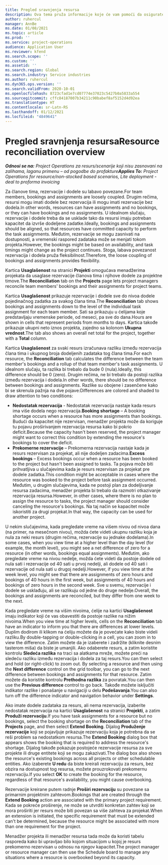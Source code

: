 ```yaml
---
title: Pregled sravnjenja resursa
description: Ova tema pruža informacije koje će vam pomoći da osigurate usklađivanje rezervacija resursa i zadataka za projekte.
author: ruhercul
manager: AnnBe
ms.date: 01/08/2021
ms.topic: article
ms.prod: ''
ms.service: project-operations
audience: Application User
ms.reviewer: kfend
ms.search.scope: ''
ms.custom: ''
ms.assetid: ''
ms.search.region: Global
ms.search.industry: Service industries
ms.author: ruhercul
ms.dyn365.ops.version: ''
ms.search.validFrom: 2020-10-01
ms.openlocfilehash: 8723cfad1e7cd07774e37023c5427b0a5833a554
ms.sourcegitcommit: cffc84187007b34211c90babef8af5152d4d92ea
ms.translationtype: HT
ms.contentlocale: sr-Latn-RS
ms.lasthandoff: 01/12/2021
ms.locfileid: "4849641"
---
```

# <a name="resource-reconciliation-overview"></a><span data-ttu-id="f7013-103">Pregled sravnjenja resursa</span><span class="sxs-lookup"><span data-stu-id="f7013-103">Resource reconciliation overview</span></span>

<span data-ttu-id="f7013-104">_**Odnosi se na:** Project Operations za resurs/scenarije koji nisu zasnovani na zalihama, laganu primenu – od pogodbe do profakture_</span><span class="sxs-lookup"><span data-stu-id="f7013-104">_**Applies To:** Project Operations for resource/non-stocked based scenarios, Lite deployment - deal to proforma invoicing_</span></span>

<span data-ttu-id="f7013-105">Za članove tima, rezervacije i dodele su labavo povezane.</span><span class="sxs-lookup"><span data-stu-id="f7013-105">For team members, bookings and assignments are loosely coupled.</span></span> <span data-ttu-id="f7013-106">Drugim rečima, resursi mogu imati dodele bez rezervacija ili mogu imati rezervacije bez dodela.</span><span class="sxs-lookup"><span data-stu-id="f7013-106">In other words, resources can have assignments and no bookings, or they can have bookings and no assignments.</span></span> <span data-ttu-id="f7013-107">U idealnom slučaju, rezervacije i dodele treba da se usklade tako da resursi imaju potreban kapacitet da izvrše dodeljene zadatke.</span><span class="sxs-lookup"><span data-stu-id="f7013-107">Ideally, bookings and assignments should be aligned, so that resources have committed capacity to perform the task assignments.</span></span> <span data-ttu-id="f7013-108">Međutim, rezervacije se mogu zasnivati na dostupnosti, a vremenski raspored zadataka može se menjati tokom projekta.</span><span class="sxs-lookup"><span data-stu-id="f7013-108">However, the bookings might be based on availability, and task timings might change as the project continues.</span></span> <span data-ttu-id="f7013-109">Stoga, labava povezanost rezervacija i dodela pruža fleksibilnost.</span><span class="sxs-lookup"><span data-stu-id="f7013-109">Therefore, the loose coupling of bookings and assignments provides flexibility.</span></span>

<span data-ttu-id="f7013-110">Kartica **Usaglašenost** na stranici **Projekti** omogućava menadžerima projekata da usaglase rezervacije članova tima i njihove dodele za projektne timove.</span><span class="sxs-lookup"><span data-stu-id="f7013-110">The **Reconciliation** tab on the **Projects** page lets project managers reconcile team members' bookings and their assignments for project teams.</span></span>

<span data-ttu-id="f7013-111">Kartica **Usaglašenost** prikazuje rezervacije i dodele sve do nivoa dodele pojedinačnog zadatka za svakog člana tima.</span><span class="sxs-lookup"><span data-stu-id="f7013-111">The **Reconciliation** tab shows bookings and assignments down to the level of the individual task assignment for each team member.</span></span> <span data-ttu-id="f7013-112">Sati sa prikazuju u ćelijama koje predstavljaju vremenske periode, od meseci, pa sve do dana.</span><span class="sxs-lookup"><span data-stu-id="f7013-112">Hours are shown in cells that represent periods from months to days.</span></span> <span data-ttu-id="f7013-113">Kartica takođe prikazuje ukupni neto iznos projekta, zajedno sa kolonom **Ukupna vrednost**.</span><span class="sxs-lookup"><span data-stu-id="f7013-113">The tab also shows an overall net total for the project, together with a **Total** column.</span></span>

<span data-ttu-id="f7013-114">Kartica **Usaglašenost** za svaki resurs izračunava razliku između rezervacija člana tima i ukupnog broja dodeljenih zadataka tog člana tima.</span><span class="sxs-lookup"><span data-stu-id="f7013-114">For each resource, the **Reconciliation** tab calculates the difference between the team member's bookings and a rollup of that team member's task assignments.</span></span> <span data-ttu-id="f7013-115">U idealnom slučaju, ta razlika bi trebalo da bude 0 (nula).</span><span class="sxs-lookup"><span data-stu-id="f7013-115">Ideally, this difference should be 0 (zero).</span></span> <span data-ttu-id="f7013-116">Drugim rečima, ne bi trebalo da postoji razlika između rezervacija i dodela.</span><span class="sxs-lookup"><span data-stu-id="f7013-116">In other words, there should be no difference between bookings and assignments.</span></span> <span data-ttu-id="f7013-117">Razlike su obojene i zasenčene kako bi se skrenula pažnja na dve pojave:</span><span class="sxs-lookup"><span data-stu-id="f7013-117">Differences are colored and shaded to draw attention to two conditions:</span></span>

- <span data-ttu-id="f7013-118">**Nedostatak rezervacija** - Nedostatak rezervacija nastaje kada resurs ima više dodela nego rezervacija.</span><span class="sxs-lookup"><span data-stu-id="f7013-118">**Booking shortage** – A booking shortage occurs when a resource has more assignments than bookings.</span></span> <span data-ttu-id="f7013-119">Budući da kapacitet nije rezervisan, menadžer projekta može da koriguje tu pojavu proširivanjem rezervacija resursa kako bi pokrio deficit.</span><span class="sxs-lookup"><span data-stu-id="f7013-119">Because the capacity hasn't been reserved, the project manager might want to correct this condition by extending the resource's bookings to cover the deficit.</span></span>
- <span data-ttu-id="f7013-120">**Prekomerne rezervacije** – Prekomerna rezervacija nastaje kada je resurs rezervisan za projekat, ali nije dodeljen zadacima.</span><span class="sxs-lookup"><span data-stu-id="f7013-120">**Excess bookings** – Excess bookings occur when a resource has been booked to the project but hasn't been assigned to tasks.</span></span> <span data-ttu-id="f7013-121">Ta pojava može biti prihvatljiva u slučajevima kada je resurs rezervisan za projekat pre dodele zadatka.</span><span class="sxs-lookup"><span data-stu-id="f7013-121">This condition might be acceptable in cases where the resource was booked to the project before task assignment occurred.</span></span> <span data-ttu-id="f7013-122">Međutim, u drugim slučajevima, kada ne postoji plan za dodeljivanje resursa zadacima, menadžer projekta bi trebalo da razmotri otkazivanje rezervacija resursa.</span><span class="sxs-lookup"><span data-stu-id="f7013-122">However, in other cases, where there is no plan to assign the resource to tasks, the project manager should consider canceling the resource's bookings.</span></span> <span data-ttu-id="f7013-123">Na taj način se kapacitet može iskoristiti za drugi projekat.</span><span class="sxs-lookup"><span data-stu-id="f7013-123">In that way, the capacity can be used for another project.</span></span>

<span data-ttu-id="f7013-124">U nekim slučajevima, kada pregledate vreme na višem nivou od nivoa dana (na primer, na mesečnom nivou), možda ćete videti ukupnu razliku koja je nula za neki resurs (drugim rečima, rezervacije su jednake dodelama).</span><span class="sxs-lookup"><span data-stu-id="f7013-124">In some cases, when you view time at a higher level than the day level (for example, the month level), you might see a net difference of zero for a resource (in other words, bookings equal assignments).</span></span> <span data-ttu-id="f7013-125">Međutim, ako pregledate vreme na nivou nedelje, možda ćete videti da postoje dodele od nula sati i rezervacije od 40 sati u prvoj nedelji, ali dodele od 40 sati i rezervacije od nula sati u drugoj nedelji.</span><span class="sxs-lookup"><span data-stu-id="f7013-125">However, if you view time at the week level, you might see that there are assignments of zero hours and bookings of 40 hours in the first week, but assignments of 40 hours and bookings of zero hours in the second week.</span></span> <span data-ttu-id="f7013-126">Sve u svemu, rezervacije i dodele se usklađuju, ali se razlikuju od jedne do druge nedelje.</span><span class="sxs-lookup"><span data-stu-id="f7013-126">Overall, the bookings and assignments are reconciled, but they differ from one week to the next.</span></span>

<span data-ttu-id="f7013-127">Kada pregledate vreme na višim nivoima, ćelije na kartici **Usaglašenost** imaju indikator koji će vas obavestiti da postoje razlike na nižim nivoima.</span><span class="sxs-lookup"><span data-stu-id="f7013-127">When you view time at higher levels, cells on the **Reconciliation** tab have an indicator to inform you that there are differences at lower levels.</span></span> <span data-ttu-id="f7013-128">Duplim dodirom ili klikom na ćeliju možete da je povećate kako biste videli razliku.</span><span class="sxs-lookup"><span data-stu-id="f7013-128">By double-tapping or double-clicking in a cell, you can zoom in to view the difference.</span></span> <span data-ttu-id="f7013-129">Zatim možete da je izaberete i zadržite (kliknite desnim tasterom miša) da biste je umanjili. Ako odaberete resurs, a zatim koristite kontrolu **Sledeća razlika** na traci sa alatkama mreže, možete preći na sledeću razliku između rezervacija i dodela za taj resurs.</span><span class="sxs-lookup"><span data-stu-id="f7013-129">You can then select and hold (or right-click) to zoom out. By selecting a resource and then using the **Next difference** control on the grid toolbar, you can go to the next difference between bookings and assignments for that resource.</span></span> <span data-ttu-id="f7013-130">Zatim možete da koristite kontrolu **Prethodna razlika** za povratak.</span><span class="sxs-lookup"><span data-stu-id="f7013-130">You can then use the **Previous difference** control to go back.</span></span> <span data-ttu-id="f7013-131">Takođe možete isključiti indikator razlike i ponašanje u navigaciji u delu **Podešavanja**.</span><span class="sxs-lookup"><span data-stu-id="f7013-131">You can also turn off the difference indicator and navigation behavior under **Settings**.</span></span>

<span data-ttu-id="f7013-132">Ako imate dodele zadataka za resurs, ali nema rezervacija, izaberite nedostatak rezervacija na kartici **Usaglašenost** na stranici **Projekti**, a zatim **Produži rezervaciju**.</span><span class="sxs-lookup"><span data-stu-id="f7013-132">If you have task assignments for a resource but no bookings, select the booking shortage on the **Reconciliation** tab of the **Projects** page, and then select **Extend Booking**.</span></span> <span data-ttu-id="f7013-133">Dijalog **Produženje rezervacije** koji se pojavljuje prikazuje rezervaciju koja je potrebna da se reši problem sa nedostatkom resursa.</span><span class="sxs-lookup"><span data-stu-id="f7013-133">The **Extend Booking** dialog box that appears shows the booking that is required to address the resource's shortage.</span></span> <span data-ttu-id="f7013-134">Dijalog takođe pokazuje postojeće rezervacije resursa za sve projekte ili druge entitete koji se mogu zakazivati.</span><span class="sxs-lookup"><span data-stu-id="f7013-134">The dialog box also shows the resource's existing bookings across all projects or other schedulable entities.</span></span> <span data-ttu-id="f7013-135">Ako izaberete **U redu** da biste kreirali rezervaciju za resurs, bez obzira na dostupnost tog resursa, možete prouzrokovati prekomernu rezervaciju.</span><span class="sxs-lookup"><span data-stu-id="f7013-135">If you select **OK** to create the booking for the resource, regardless of that resource's availability, you might cause overbooking.</span></span>

<span data-ttu-id="f7013-136">Rezervacije kreirane putem radnje **Proširi rezervaciju** su povezane sa primarnim projektnim zahtevom.</span><span class="sxs-lookup"><span data-stu-id="f7013-136">Bookings that are created through the **Extend Booking** action are associated with the primary project requirement.</span></span> <span data-ttu-id="f7013-137">Kada se pokreće proširenje, ne može se utvrditi konkretan zahtev koji se mora proširiti jer resurs može biti povezan sa više zahteva za projekat.</span><span class="sxs-lookup"><span data-stu-id="f7013-137">When an extension is initiated, the specific requirement that must be extended can't be determined, because the resource might be associated with more than one requirement for the project.</span></span>

<span data-ttu-id="f7013-138">Menadžer projekta ili menadžer resursa tada može da koristi tabelu rasporeda kako bi upravljao bilo kojom situacijom u kojoj je resurs prekomerno rezervisan u odnosu na njegov kapacitet.</span><span class="sxs-lookup"><span data-stu-id="f7013-138">The project manager or resource manager can then use the Schedule board to manage any situations where a resource is overbooked beyond its capacity.</span></span>
